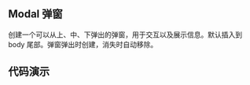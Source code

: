 ## Modal 弹窗

创建一个可以从上、中、下弹出的弹窗，用于交互以及展示信息。默认插入到 body 尾部。弹窗弹出时创建，消失时自动移除。

## 代码演示

<code src="./demos/index.tsx"></code>

<!-- <API src="./index.tsx"></API> -->

<API></API>
